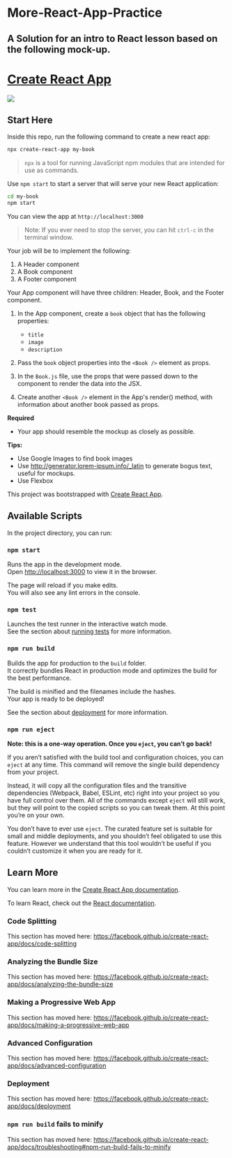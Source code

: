 # More-React-App-Practice

## A Solution for an intro to React lesson based on the following mock-up.

# [Create React App](https://facebook.github.io/create-react-app)

![](my-book.png)

## Start Here

Inside this repo, run the following command to create a new react app:

```sh
npx create-react-app my-book
```

> `npx` is a tool for running JavaScript npm modules that are intended for use as commands.

Use `npm start` to start a server that will serve your new React application:

```bash
cd my-book
npm start
```

You can view the app at `http://localhost:3000`

> Note: If you ever need to stop the server, you can hit `ctrl-c` in the terminal window.

Your job will be to implement the following:

1. A Header component
2. A Book component
3. A Footer component

Your App component will have three children: Header, Book, and the Footer component.

1. In the App component, create a `book` object that has the following properties:

   - `title`
   - `image`
   - `description`

1. Pass the `book` object properties into the `<Book />` element as props.
1. In the `Book.js` file, use the props that were passed down to the component
   to render the data into the JSX.
1. Create another `<Book />` element in the App's render() method, with information about another book passed as props.

**Required**

- Your app should resemble the mockup as closely as possible.

**Tips:**

- Use Google Images to find book images
- Use http://generator.lorem-ipsum.info/_latin to generate bogus text, useful for mockups.
- Use Flexbox

This project was bootstrapped with [Create React App](https://github.com/facebook/create-react-app).

## Available Scripts

In the project directory, you can run:

### `npm start`

Runs the app in the development mode.<br>
Open [http://localhost:3000](http://localhost:3000) to view it in the browser.

The page will reload if you make edits.<br>
You will also see any lint errors in the console.

### `npm test`

Launches the test runner in the interactive watch mode.<br>
See the section about [running tests](https://facebook.github.io/create-react-app/docs/running-tests) for more information.

### `npm run build`

Builds the app for production to the `build` folder.<br>
It correctly bundles React in production mode and optimizes the build for the best performance.

The build is minified and the filenames include the hashes.<br>
Your app is ready to be deployed!

See the section about [deployment](https://facebook.github.io/create-react-app/docs/deployment) for more information.

### `npm run eject`

**Note: this is a one-way operation. Once you `eject`, you can’t go back!**

If you aren’t satisfied with the build tool and configuration choices, you can `eject` at any time. This command will remove the single build dependency from your project.

Instead, it will copy all the configuration files and the transitive dependencies (Webpack, Babel, ESLint, etc) right into your project so you have full control over them. All of the commands except `eject` will still work, but they will point to the copied scripts so you can tweak them. At this point you’re on your own.

You don’t have to ever use `eject`. The curated feature set is suitable for small and middle deployments, and you shouldn’t feel obligated to use this feature. However we understand that this tool wouldn’t be useful if you couldn’t customize it when you are ready for it.

## Learn More

You can learn more in the [Create React App documentation](https://facebook.github.io/create-react-app/docs/getting-started).

To learn React, check out the [React documentation](https://reactjs.org/).

### Code Splitting

This section has moved here: https://facebook.github.io/create-react-app/docs/code-splitting

### Analyzing the Bundle Size

This section has moved here: https://facebook.github.io/create-react-app/docs/analyzing-the-bundle-size

### Making a Progressive Web App

This section has moved here: https://facebook.github.io/create-react-app/docs/making-a-progressive-web-app

### Advanced Configuration

This section has moved here: https://facebook.github.io/create-react-app/docs/advanced-configuration

### Deployment

This section has moved here: https://facebook.github.io/create-react-app/docs/deployment

### `npm run build` fails to minify

This section has moved here: https://facebook.github.io/create-react-app/docs/troubleshooting#npm-run-build-fails-to-minify
